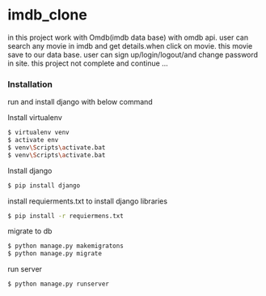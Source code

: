 # imdb_clone
in this project work with Omdb(imdb data base)
with omdb api.
user can search any movie in imdb and get details.when click on movie. this movie save to our data base.
user can sign up/login/logout/and change password in site.
this project not complete and continue ...

### Installation

run and install django with below command

Install virtualenv

```sh
$ virtualenv venv
$ activate env
$ venv\Scripts\activate.bat
$ venv\Scripts\activate.bat
```
Install django

```sh
$ pip install django
```
install requierments.txt to install django libraries
```sh
$ pip install -r requiermens.txt
```
migrate to db
```sh
$ python manage.py makemigratons
$ python manage.py migrate
```
run server
```sh
$ python manage.py runserver

```
